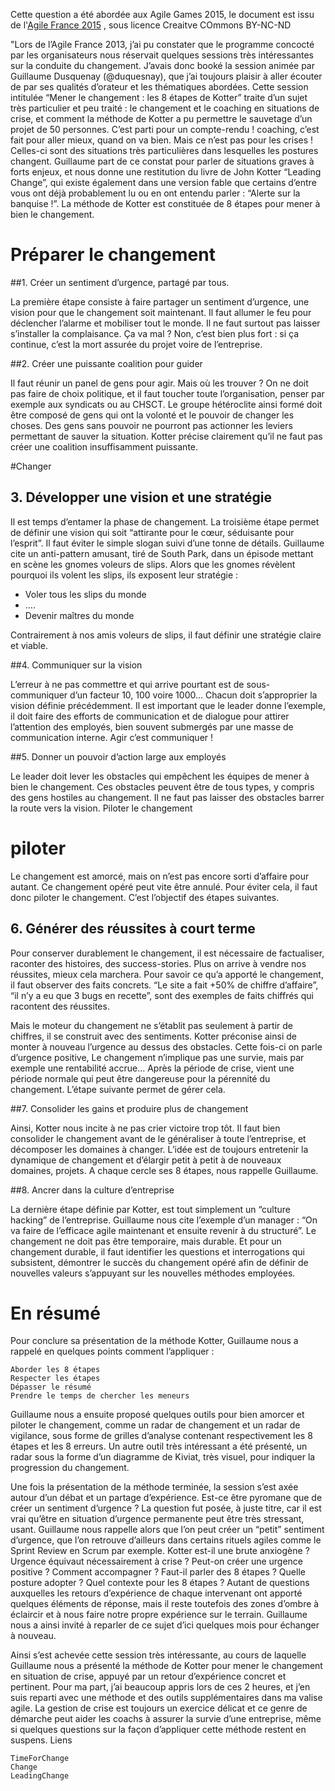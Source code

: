 Cette question a été abordée aux Agile Games 2015, le document est issu de l'[Agile France 2015](http://blog.soat.fr/2013/05/agile-france-2013-mener-le-changement-les-8-etapes-de-kotter/) , sous licence Creaitve COmmons BY-NC-ND

"Lors de l’Agile France 2013, j’ai pu constater que le programme concocté par les organisateurs nous réservait quelques sessions très intéressantes sur la conduite du changement. J’avais donc booké la session animée par Guillaume Dusquenay (@duquesnay), que j’ai toujours plaisir à aller écouter de par ses qualités d’orateur et les thématiques abordées. Cette session intitulée “Mener le changement : les 8 étapes de Kotter” traite d’un sujet très particulier et peu traité : le changement et le coaching en situations de crise, et comment la méthode de Kotter a pu permettre le sauvetage d’un projet de 50 personnes. C’est parti pour un compte-rendu !
coaching,  c’est fait pour aller mieux, quand on va bien. Mais ce n’est pas pour les crises ! Celles-ci sont des situations très particulières dans lesquelles les postures changent.  Guillaume part de ce constat pour parler de situations graves à forts enjeux, et nous donne une restitution du livre de John Kotter “Leading Change”, qui existe également dans une version fable que certains d’entre vous ont déjà probablement lu ou en ont entendu parler : “Alerte sur la banquise !”. La méthode de Kotter est constituée de 8 étapes pour mener à bien le changement.

# Préparer le changement

##1. Créer un sentiment d’urgence, partagé par tous.

La première étape consiste à faire partager un sentiment d’urgence, une vision pour que le changement soit maintenant. Il faut allumer le feu pour déclencher l’alarme et mobiliser tout le monde. Il ne faut surtout pas laisser s’installer la complaisance.  Ça va mal ? Non, c’est bien plus fort : si ça continue, c’est la mort assurée du projet voire de l’entreprise.

##2. Créer une puissante coalition pour guider

Il faut réunir un panel de gens pour agir. Mais où les trouver ? On ne doit pas faire de choix politique, et il faut toucher toute l’organisation, penser par exemple aux syndicats ou au CHSCT. Le groupe hétéroclite ainsi formé doit être composé de gens qui ont la volonté et le pouvoir de changer les choses. Des gens sans pouvoir ne pourront pas actionner les leviers permettant de sauver la situation. Kotter précise clairement qu’il ne faut pas créer une coalition insuffisamment puissante.

#Changer

## 3. Développer une vision et une stratégie

Il est temps d’entamer la phase de changement. La troisième étape permet de définir une vision qui soit “attirante pour le cœur, séduisante pour l’esprit”. Il faut éviter le simple slogan suivi d’une tonne de détails. Guillaume cite un anti-pattern amusant, tiré de South Park, dans un épisode mettant en scène les gnomes voleurs de slips. Alors que les gnomes révèlent pourquoi ils volent les slips, ils exposent leur stratégie :

  *  Voler tous les slips du monde
  *  ….
  *  Devenir maîtres du monde

Contrairement à nos amis voleurs de slips, il faut définir une stratégie claire et viable.

##4. Communiquer sur la vision

L’erreur à ne pas commettre et qui arrive pourtant est de sous-communiquer d’un facteur 10, 100 voire 1000… Chacun doit s’approprier la vision définie précédemment. Il est important que le leader donne l’exemple, il doit faire des efforts de communication et de dialogue pour attirer l’attention des employés, bien souvent submergés par une masse de communication interne. Agir c’est communiquer !

##5. Donner un pouvoir d’action large aux employés

Le leader doit lever les obstacles qui empêchent les équipes de mener à bien le changement. Ces obstacles peuvent être de tous types, y compris des gens hostiles au changement. Il ne faut pas laisser des obstacles barrer la route vers la vision.
Piloter le changement

# piloter

Le changement est amorcé, mais on n’est pas encore sorti d’affaire pour autant. Ce changement opéré peut vite être annulé. Pour éviter cela, il faut donc piloter le changement. C’est l’objectif des étapes suivantes.

## 6. Générer des réussites à court terme

Pour conserver durablement le changement, il est nécessaire de factualiser, raconter des histoires, des success-stories. Plus on arrive à vendre nos réussites, mieux cela marchera. Pour savoir ce qu’a apporté le changement, il faut observer des faits concrets. “Le site a fait +50% de chiffre d’affaire”, “il n’y a eu que 3 bugs en recette”, sont des exemples de faits chiffrés qui racontent des réussites.

Mais le moteur du changement ne s’établit pas seulement à partir de chiffres, il se construit avec des sentiments. Kotter préconise ainsi de monter à nouveau l’urgence au dessus des obstacles. Cette fois-ci on parle d’urgence positive, Le changement n’implique pas une survie, mais par exemple une rentabilité accrue… Après la période de crise, vient une période normale qui peut être dangereuse pour la pérennité du changement. L’étape suivante permet de gérer cela.

##7. Consolider les gains et produire plus de changement

Ainsi, Kotter nous incite à ne pas crier victoire trop tôt. Il faut bien consolider le changement avant de le généraliser à toute l’entreprise, et décomposer les domaines à changer. L’idée est de toujours entretenir la dynamique de changement et d’élargir petit à petit à de nouveaux domaines, projets. A chaque cercle ses 8 étapes, nous rappelle Guillaume.

##8. Ancrer dans la culture d’entreprise

La dernière étape définie par Kotter, est tout simplement un “culture hacking” de l’entreprise. Guillaume nous cite l’exemple d’un manager : “On va faire de l’efficace agile maintenant et ensuite revenir à du structuré”. Le changement ne doit pas être temporaire, mais durable. Et pour un changement durable, il faut identifier les questions et interrogations qui subsistent, démontrer le succès du changement opéré afin de définir de nouvelles valeurs s’appuyant sur les nouvelles méthodes employées.

# En résumé

Pour conclure sa présentation de la méthode Kotter, Guillaume nous a rappelé en quelques points comment l’appliquer :

    Aborder les 8 étapes
    Respecter les étapes
    Dépasser le résumé
    Prendre le temps de chercher les meneurs

Guillaume nous a ensuite proposé quelques outils pour bien amorcer et piloter le changement, comme un radar de changement et un radar de vigilance, sous forme de grilles d’analyse contenant respectivement les 8 étapes et les 8 erreurs. Un autre outil très intéressant a été présenté, un radar sous la forme d’un diagramme de Kiviat, très visuel, pour indiquer la progression du changement.

Une fois la présentation de la méthode terminée, la session s’est axée autour d’un débat et un partage d’expérience. Est-ce être pyromane que de créer un sentiment d’urgence ? La question fut posée, à juste titre, car il est vrai qu’être en situation d’urgence permanente peut être très stressant, usant. Guillaume nous rappelle alors que l’on peut créer un “petit” sentiment d’urgence, que l’on retrouve d’ailleurs dans certains rituels agiles comme le Sprint Review en Scrum par exemple.  Kotter est-il une brute anxiogène ? Urgence équivaut nécessairement à crise ? Peut-on créer une urgence positive ? Comment accompagner ? Faut-il parler des 8 étapes ? Quelle posture adopter ? Quel contexte pour les 8 étapes ? Autant de questions auxquelles les retours d’expérience de chaque intervenant ont apporté quelques éléments de réponse, mais il reste toutefois des zones d’ombre à éclaircir et à nous faire notre propre expérience sur le terrain. Guillaume nous a ainsi invité à reparler de ce sujet d’ici quelques mois pour échanger à nouveau.

Ainsi s’est achevée cette session très intéressante, au cours de laquelle Guillaume nous a présenté la méthode de Kotter pour mener le changement en situation de crise, appuyé par un retour d’expérience concret et pertinent. Pour ma part, j’ai beaucoup appris lors de ces 2 heures, et j’en suis reparti avec une méthode et des outils supplémentaires dans ma valise agile. La gestion de crise est toujours un exercice délicat et ce genre de démarche peut aider les coachs à assurer la survie d’une entreprise, même si quelques questions sur la façon d’appliquer cette méthode restent en suspens.
Liens

    TimeForChange
    Change
    LeadingChange

